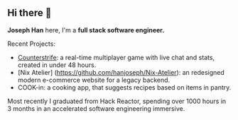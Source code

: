 ## Hi there 👋

**Joseph Han** here, I'm a **full stack software engineer.**

Recent Projects:
- [Counterstrife](https://github.com/hanjoseph/counterstrife): a real-time multiplayer game with live chat and stats, created in under 48 hours.
- [Nix Atelier] (https://github.com/hanjoseph/Nix-Atelier): an redesigned modern e-commerce website for a legacy backend.
- COOK-in: a cooking app, that suggests recipes based on items in pantry.

Most recently I graduated from Hack Reactor, spending over 1000 hours in 3 months in an accelerated software engineering immersive.



<!--
**hanjoseph/hanjoseph** is a ✨ _special_ ✨ repository because its `README.md` (this file) appears on your GitHub profile.

Here are some ideas to get you started:

- 🔭 I’m currently working on ...
- 🌱 I’m currently learning ...
- 👯 I’m looking to collaborate on ...
- 🤔 I’m looking for help with ...
- 💬 Ask me about ...
- 📫 How to reach me: ...
- 😄 Pronouns: ...
- ⚡ Fun fact: ...
-->
